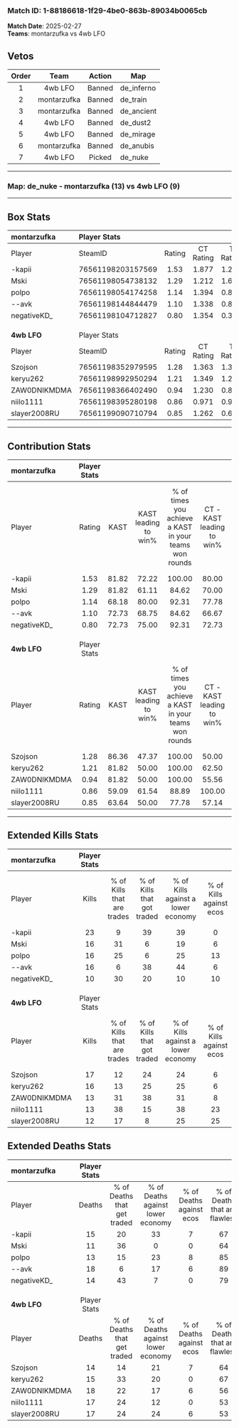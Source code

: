 ### Match ID: 1-88186618-1f29-4be0-863b-89034b0065cb  
**Match Date**: 2025-02-27  
**Teams**: montarzufka vs 4wb LFO  

## Vetos  

| Order | Team | Action | Map |
| :---: | :--: | :----: | --- |
| 1 | 4wb LFO | Banned | de_inferno |
| 2 | montarzufka | Banned | de_train |
| 3 | montarzufka | Banned | de_ancient |
| 4 | 4wb LFO | Banned | de_dust2 |
| 5 | 4wb LFO | Banned | de_mirage |
| 6 | montarzufka | Banned | de_anubis |
| 7 | 4wb LFO | Picked | de_nuke |

---  

### **Map**: de_nuke - montarzufka (13) vs 4wb LFO (9)  
---  

## Box Stats  

| **montarzufka** | Player Stats      |        |           |          |       |       |       |         |        |      |     |
| :- | :- | :-: | :-: | :-: | :-: | :-: | :-: | :-: | :-: | :-: | :-: |
| Player          | SteamID           | Rating | CT Rating | T Rating | KAST  |  ADR  | Kills | Assists | Deaths | K/D  | HS% |
| -kapii          | 76561198203157569 |  1.53  |   1.877   |  1.265   | 81.82 | 100.9 |  23   |    1    |   15   | 1.53 | 56  |
| Mski            | 76561198054738132 |  1.29  |   1.212   |  1.610   | 81.82 | 81.4  |  16   |    2    |   11   | 1.45 | 68  |
| polpo           | 76561198054174258 |  1.14  |   1.394   |  0.880   | 68.18 | 75.2  |  16   |    5    |   13   | 1.23 | 37  |
| --avk           | 76561198144844479 |  1.10  |   1.338   |  0.816   | 72.73 | 90.1  |  16   |    6    |   18   | 0.89 | 56  |
| negativeKD_     | 76561198104712827 |  0.80  |   1.354   |  0.399   | 72.73 | 46.4  |  10   |    1    |   14   | 0.71 | 40  |
|                 |                   |        |           |          |       |       |       |         |        |      |     |
|                 |                   |        |           |          |       |       |       |         |        |      |     |
|                 |                   |        |           |          |       |       |       |         |        |      |     |
| **4wb LFO**     | Player Stats      |        |           |          |       |       |       |         |        |      |     |
| Player          | SteamID           | Rating | CT Rating | T Rating | KAST  |  ADR  | Kills | Assists | Deaths | K/D  | HS% |
| Szojson         | 76561198352979595 |  1.28  |   1.363   |  1.306   | 86.36 | 76.5  |  17   |    4    |   14   | 1.21 | 82  |
| keryu262        | 76561198992950294 |  1.21  |   1.349   |  1.280   | 81.82 | 83.7  |  16   |    5    |   15   | 1.07 | 68  |
| ZAW0DNIKMDMA    | 76561198366402490 |  0.94  |   1.230   |  0.871   | 81.82 | 59.2  |  13   |    3    |   18   | 0.72 |  0  |
| niilo1111       | 76561198395280198 |  0.86  |   0.971   |  0.940   | 59.09 | 76.9  |  13   |    4    |   17   | 0.76 | 46  |
| slayer2008RU    | 76561199090710794 |  0.85  |   1.262   |  0.633   | 63.64 | 72.8  |  12   |    6    |   17   | 0.71 | 58  |
---  

## Contribution Stats  

| **montarzufka** | Player Stats |       |                      |                                                        |                           |                                                             |                          |                                                            |
| :- | :-: | :-: | :-: | :-: | :-: | :-: | :-: | :-: |
| Player          |    Rating    | KAST  | KAST leading to win% | % of times you achieve a KAST in your teams won rounds | CT - KAST leading to win% | CT - % of times you achieve a KAST in your teams won rounds | T - KAST leading to win% | T - % of times you achieve a KAST in your teams won rounds |
| -kapii          |     1.53     | 81.82 |        72.22         |                         100.00                         |           80.00           |                           100.00                            |          62.50           |                           100.00                           |
| Mski            |     1.29     | 81.82 |        61.11         |                         84.62                          |           70.00           |                            87.50                            |          50.00           |                           80.00                            |
| polpo           |     1.14     | 68.18 |        80.00         |                         92.31                          |           77.78           |                            87.50                            |          83.33           |                           100.00                           |
| --avk           |     1.10     | 72.73 |        68.75         |                         84.62                          |           66.67           |                            75.00                            |          71.43           |                           100.00                           |
| negativeKD_     |     0.80     | 72.73 |        75.00         |                         92.31                          |           72.73           |                           100.00                            |          80.00           |                           80.00                            |
|                 |              |       |                      |                                                        |                           |                                                             |                          |                                                            |
|                 |              |       |                      |                                                        |                           |                                                             |                          |                                                            |
|                 |              |       |                      |                                                        |                           |                                                             |                          |                                                            |
| **4wb LFO**     | Player Stats |       |                      |                                                        |                           |                                                             |                          |                                                            |
| Player          |    Rating    | KAST  | KAST leading to win% | % of times you achieve a KAST in your teams won rounds | CT - KAST leading to win% | CT - % of times you achieve a KAST in your teams won rounds | T - KAST leading to win% | T - % of times you achieve a KAST in your teams won rounds |
| Szojson         |     1.28     | 86.36 |        47.37         |                         100.00                         |           50.00           |                           100.00                            |          44.44           |                           100.00                           |
| keryu262        |     1.21     | 81.82 |        50.00         |                         100.00                         |           62.50           |                           100.00                            |          40.00           |                           100.00                           |
| ZAW0DNIKMDMA    |     0.94     | 81.82 |        50.00         |                         100.00                         |           55.56           |                           100.00                            |          44.44           |                           100.00                           |
| niilo1111       |     0.86     | 59.09 |        61.54         |                         88.89                          |          100.00           |                           100.00                            |          37.50           |                           75.00                            |
| slayer2008RU    |     0.85     | 63.64 |        50.00         |                         77.78                          |           57.14           |                            80.00                            |          42.86           |                           75.00                            |
---  

## Extended Kills Stats  

| **montarzufka** | Player Stats |                            |                            |                                    |                         |                              |                                 |                                       |                    |           |
| :- | :-: | :-: | :-: | :-: | :-: | :-: | :-: | :-: | :-: | :-: |
| Player          |    Kills     | % of Kills that are trades | % of Kills that got traded | % of Kills against a lower economy | % of Kills against ecos | % of Kills that are flawless | % of Kills that are close duels | % of Kills that are assisted by flash | Pistol Round Kills | AWP Kills |
| -kapii          |      23      |             9              |             39             |                 39                 |            0            |              52              |                9                |                   4                   |         1          |     0     |
| Mski            |      16      |             31             |             6              |                 19                 |            6            |              50              |                0                |                  13                   |         4          |     0     |
| polpo           |      16      |             25             |             6              |                 25                 |           13            |              88              |               13                |                   0                   |         1          |     0     |
| --avk           |      16      |             6              |             38             |                 44                 |            6            |              50              |                6                |                   0                   |         3          |     0     |
| negativeKD_     |      10      |             30             |             20             |                 10                 |           10            |              30              |               20                |                   0                   |         0          |     0     |
|                 |              |                            |                            |                                    |                         |                              |                                 |                                       |                    |           |
|                 |              |                            |                            |                                    |                         |                              |                                 |                                       |                    |           |
|                 |              |                            |                            |                                    |                         |                              |                                 |                                       |                    |           |
| **4wb LFO**     | Player Stats |                            |                            |                                    |                         |                              |                                 |                                       |                    |           |
| Player          |    Kills     | % of Kills that are trades | % of Kills that got traded | % of Kills against a lower economy | % of Kills against ecos | % of Kills that are flawless | % of Kills that are close duels | % of Kills that are assisted by flash | Pistol Round Kills | AWP Kills |
| Szojson         |      17      |             12             |             24             |                 24                 |            6            |              82              |                0                |                   0                   |         3          |     0     |
| keryu262        |      16      |             13             |             25             |                 25                 |            6            |              69              |                0                |                   0                   |         0          |     0     |
| ZAW0DNIKMDMA    |      13      |             31             |             38             |                 31                 |            8            |              62              |                8                |                   0                   |         1          |     8     |
| niilo1111       |      13      |             38             |             15             |                 38                 |           23            |              85              |                0                |                   0                   |         2          |     0     |
| slayer2008RU    |      12      |             17             |             8              |                 25                 |           25            |              67              |                8                |                   0                   |         1          |     0     |
## Extended Deaths Stats  

| **montarzufka** | Player Stats |                             |                                   |                          |                               |                            |                           |               |
| :- | :-: | :-: | :-: | :-: | :-: | :-: | :-: | :-: |
| Player          |    Deaths    | % of Deaths that get traded | % of Deaths against lower economy | % of Deaths against ecos | % of Deaths that are flawless | % of Deaths that are close | % of Deaths while blinded | Deaths to AWP |
| -kapii          |      15      |             20              |                33                 |            7             |              67               |             0              |             0             |       3       |
| Mski            |      11      |             36              |                 0                 |            0             |              64               |             9              |             0             |       0       |
| polpo           |      13      |             15              |                23                 |            8             |              85               |             0              |             0             |       0       |
| --avk           |      18      |              6              |                17                 |            6             |              89               |             6              |             0             |       2       |
| negativeKD_     |      14      |             43              |                 7                 |            0             |              79               |             0              |             0             |       3       |
|                 |              |                             |                                   |                          |                               |                            |                           |               |
|                 |              |                             |                                   |                          |                               |                            |                           |               |
|                 |              |                             |                                   |                          |                               |                            |                           |               |
| **4wb LFO**     | Player Stats |                             |                                   |                          |                               |                            |                           |               |
| Player          |    Deaths    | % of Deaths that get traded | % of Deaths against lower economy | % of Deaths against ecos | % of Deaths that are flawless | % of Deaths that are close | % of Deaths while blinded | Deaths to AWP |
| Szojson         |      14      |             14              |                21                 |            7             |              64               |             14             |             0             |       0       |
| keryu262        |      15      |             33              |                20                 |            0             |              67               |             0              |             7             |       0       |
| ZAW0DNIKMDMA    |      18      |             22              |                17                 |            6             |              56               |             11             |             0             |       0       |
| niilo1111       |      17      |             24              |                12                 |            0             |              53               |             12             |             0             |       0       |
| slayer2008RU    |      17      |             24              |                24                 |            6             |              53               |             6              |            12             |       0       |
